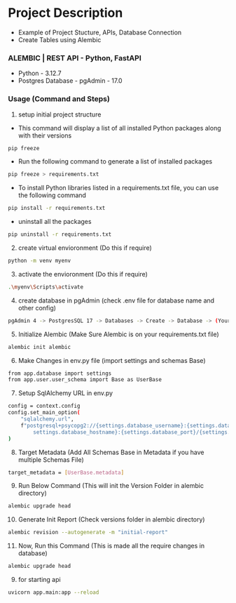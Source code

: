 # Project Description
- Example of Project Stucture, APIs, Database Connection
- Create Tables using Alembic

### ALEMBIC | REST API - Python, FastAPI
- Python - 3.12.7
- Postgres Database - pgAdmin - 17.0


### Usage (Command and Steps)

1. setup initial project structure
- This command will display a list of all installed Python packages along with their versions
```bash
pip freeze
```
- Run the following command to generate a list of installed packages
```bash
pip freeze > requirements.txt
```
- To install Python libraries listed in a requirements.txt file, you can use the following command
```bash
pip install -r requirements.txt
```
- uninstall all the packages
```bash
pip uninstall -r requirements.txt
```

2. create virtual envioronment (Do this if require)
```bash
python -m venv myenv
```
3. activate the envioronment (Do this if require)
```bash
.\myenv\Scripts\activate
```

4. create database in pgAdmin (check .env file for database name and other config)
```bash
pgAdmin 4 -> PostgresSQL 17 -> Databases -> Create -> Database -> (Your Database Name)
```

5. Initialize Alembic (Make Sure Alembic is on your requirements.txt file)
```bash
alembic init alembic
```
6. Make Changes in env.py file (import settings and schemas Base)
```bash
from app.database import settings
from app.user.user_schema import Base as UserBase
```

7. Setup SqlAlchemy URL in env.py
```bash
config = context.config
config.set_main_option(
    "sqlalchemy.url",
    f"postgresql+psycopg2://{settings.database_username}:{settings.database_password}@{
        settings.database_hostname}:{settings.database_port}/{settings.database_name}",
)
```

8. Target Metadata (Add All Schemas Base in Metadata if you have multiple Schemas File)
```bash
target_metadata = [UserBase.metadata]
```

9. Run Below Command (This will init the Version Folder in alembic directory)
```bash
alembic upgrade head
```
10. Generate Init Report (Check versions folder in alembic directory)
```bash
alembic revision --autogenerate -m "initial-report"
```

11. Now, Run this Command (This is made all the require changes in database)
```bash
alembic upgrade head
```

9. for starting api
```bash
uvicorn app.main:app --reload
```